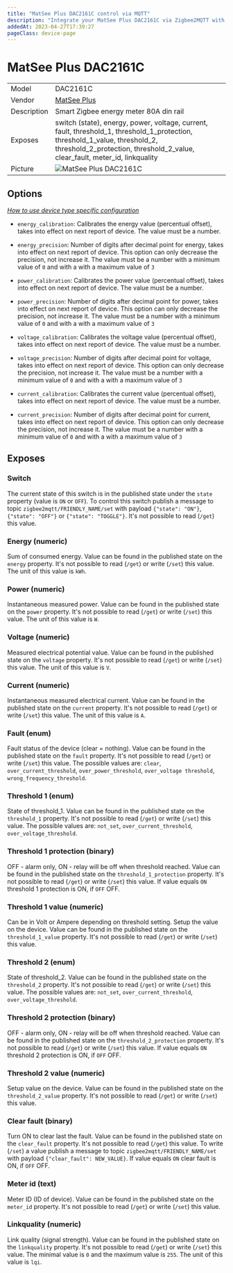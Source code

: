 ```yaml
---
title: "MatSee Plus DAC2161C control via MQTT"
description: "Integrate your MatSee Plus DAC2161C via Zigbee2MQTT with whatever smart home infrastructure you are using without the vendor's bridge or gateway."
addedAt: 2023-04-27T17:39:27
pageClass: device-page
---
```


<!-- !!!! -->
<!-- ATTENTION: This file is auto-generated through docgen! -->
<!-- You can only edit the "Notes"-Section between the two comment lines "Notes BEGIN" and "Notes END". -->
<!-- Do not use h1 or h2 heading within "## Notes"-Section. -->
<!-- !!!! -->

# MatSee Plus DAC2161C

|     |     |
|-----|-----|
| Model | DAC2161C  |
| Vendor  | [MatSee Plus](/supported-devices/#v=MatSee%20Plus)  |
| Description | Smart Zigbee energy meter 80A din rail |
| Exposes | switch (state), energy, power, voltage, current, fault, threshold_1, threshold_1_protection, threshold_1_value, threshold_2, threshold_2_protection, threshold_2_value, clear_fault, meter_id, linkquality |
| Picture | ![MatSee Plus DAC2161C](https://www.zigbee2mqtt.io/images/devices/DAC2161C.jpg) |


<!-- Notes BEGIN: You can edit here. Add "## Notes" headline if not already present. -->


<!-- Notes END: Do not edit below this line -->



## Options
*[How to use device type specific configuration](../guide/configuration/devices-groups.md#specific-device-options)*

* `energy_calibration`: Calibrates the energy value (percentual offset), takes into effect on next report of device. The value must be a number.

* `energy_precision`: Number of digits after decimal point for energy, takes into effect on next report of device. This option can only decrease the precision, not increase it. The value must be a number with a minimum value of `0` and with a with a maximum value of `3`

* `power_calibration`: Calibrates the power value (percentual offset), takes into effect on next report of device. The value must be a number.

* `power_precision`: Number of digits after decimal point for power, takes into effect on next report of device. This option can only decrease the precision, not increase it. The value must be a number with a minimum value of `0` and with a with a maximum value of `3`

* `voltage_calibration`: Calibrates the voltage value (percentual offset), takes into effect on next report of device. The value must be a number.

* `voltage_precision`: Number of digits after decimal point for voltage, takes into effect on next report of device. This option can only decrease the precision, not increase it. The value must be a number with a minimum value of `0` and with a with a maximum value of `3`

* `current_calibration`: Calibrates the current value (percentual offset), takes into effect on next report of device. The value must be a number.

* `current_precision`: Number of digits after decimal point for current, takes into effect on next report of device. This option can only decrease the precision, not increase it. The value must be a number with a minimum value of `0` and with a with a maximum value of `3`


## Exposes

### Switch 
The current state of this switch is in the published state under the `state` property (value is `ON` or `OFF`).
To control this switch publish a message to topic `zigbee2mqtt/FRIENDLY_NAME/set` with payload `{"state": "ON"}`, `{"state": "OFF"}` or `{"state": "TOGGLE"}`.
It's not possible to read (`/get`) this value.

### Energy (numeric)
Sum of consumed energy.
Value can be found in the published state on the `energy` property.
It's not possible to read (`/get`) or write (`/set`) this value.
The unit of this value is `kWh`.

### Power (numeric)
Instantaneous measured power.
Value can be found in the published state on the `power` property.
It's not possible to read (`/get`) or write (`/set`) this value.
The unit of this value is `W`.

### Voltage (numeric)
Measured electrical potential value.
Value can be found in the published state on the `voltage` property.
It's not possible to read (`/get`) or write (`/set`) this value.
The unit of this value is `V`.

### Current (numeric)
Instantaneous measured electrical current.
Value can be found in the published state on the `current` property.
It's not possible to read (`/get`) or write (`/set`) this value.
The unit of this value is `A`.

### Fault (enum)
Fault status of the device (clear = nothing).
Value can be found in the published state on the `fault` property.
It's not possible to read (`/get`) or write (`/set`) this value.
The possible values are: `clear`, `over_current_threshold`, `over_power_threshold`, `over_voltage threshold`, `wrong_frequency_threshold`.

### Threshold 1 (enum)
State of threshold_1.
Value can be found in the published state on the `threshold_1` property.
It's not possible to read (`/get`) or write (`/set`) this value.
The possible values are: `not_set`, `over_current_threshold`, `over_voltage_threshold`.

### Threshold 1 protection (binary)
OFF - alarm only, ON - relay will be off when threshold reached.
Value can be found in the published state on the `threshold_1_protection` property.
It's not possible to read (`/get`) or write (`/set`) this value.
If value equals `ON` threshold 1 protection is ON, if `OFF` OFF.

### Threshold 1 value (numeric)
Can be in Volt or Ampere depending on threshold setting. Setup the value on the device.
Value can be found in the published state on the `threshold_1_value` property.
It's not possible to read (`/get`) or write (`/set`) this value.

### Threshold 2 (enum)
State of threshold_2.
Value can be found in the published state on the `threshold_2` property.
It's not possible to read (`/get`) or write (`/set`) this value.
The possible values are: `not_set`, `over_current_threshold`, `over_voltage_threshold`.

### Threshold 2 protection (binary)
OFF - alarm only, ON - relay will be off when threshold reached.
Value can be found in the published state on the `threshold_2_protection` property.
It's not possible to read (`/get`) or write (`/set`) this value.
If value equals `ON` threshold 2 protection is ON, if `OFF` OFF.

### Threshold 2 value (numeric)
Setup value on the device.
Value can be found in the published state on the `threshold_2_value` property.
It's not possible to read (`/get`) or write (`/set`) this value.

### Clear fault (binary)
Turn ON to clear last the fault.
Value can be found in the published state on the `clear_fault` property.
It's not possible to read (`/get`) this value.
To write (`/set`) a value publish a message to topic `zigbee2mqtt/FRIENDLY_NAME/set` with payload `{"clear_fault": NEW_VALUE}`.
If value equals `ON` clear fault is ON, if `OFF` OFF.

### Meter id (text)
Meter ID (ID of device).
Value can be found in the published state on the `meter_id` property.
It's not possible to read (`/get`) or write (`/set`) this value.

### Linkquality (numeric)
Link quality (signal strength).
Value can be found in the published state on the `linkquality` property.
It's not possible to read (`/get`) or write (`/set`) this value.
The minimal value is `0` and the maximum value is `255`.
The unit of this value is `lqi`.

